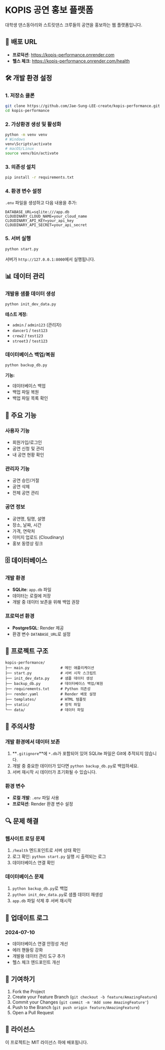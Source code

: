 # KOPIS 공연 홍보 플랫폼

대학생 댄스동아리와 스트릿댄스 크루들의 공연을 홍보하는 웹 플랫폼입니다.

## 🚀 배포 URL

- **프로덕션**: https://kopis-performance.onrender.com
- **헬스 체크**: https://kopis-performance.onrender.com/health

## 🛠️ 개발 환경 설정

### 1. 저장소 클론
```bash
git clone https://github.com/Jae-Sung-LEE-create/kopis-performance.git
cd kopis-performance
```

### 2. 가상환경 생성 및 활성화
```bash
python -m venv venv
# Windows
venv\Scripts\activate
# macOS/Linux
source venv/bin/activate
```

### 3. 의존성 설치
```bash
pip install -r requirements.txt
```

### 4. 환경 변수 설정
`.env` 파일을 생성하고 다음 내용을 추가:
```env
DATABASE_URL=sqlite:///app.db
CLOUDINARY_CLOUD_NAME=your_cloud_name
CLOUDINARY_API_KEY=your_api_key
CLOUDINARY_API_SECRET=your_api_secret
```

### 5. 서버 실행
```bash
python start.py
```

서버가 `http://127.0.0.1:8000`에서 실행됩니다.

## 📊 데이터 관리

### 개발용 샘플 데이터 생성
```bash
python init_dev_data.py
```

**테스트 계정:**
- `admin` / `admin123` (관리자)
- `dancer1` / `test123`
- `crew2` / `test123`
- `street3` / `test123`

### 데이터베이스 백업/복원
```bash
python backup_db.py
```

**기능:**
- 데이터베이스 백업
- 백업 파일 복원
- 백업 파일 목록 확인

## 🔧 주요 기능

### 사용자 기능
- 회원가입/로그인
- 공연 신청 및 관리
- 내 공연 현황 확인

### 관리자 기능
- 공연 승인/거절
- 공연 삭제
- 전체 공연 관리

### 공연 정보
- 공연명, 팀명, 설명
- 장소, 날짜, 시간
- 가격, 연락처
- 이미지 업로드 (Cloudinary)
- 홍보 동영상 링크

## 🗄️ 데이터베이스

### 개발 환경
- **SQLite**: `app.db` 파일
- 데이터는 로컬에 저장
- 개발 중 데이터 보존을 위해 백업 권장

### 프로덕션 환경
- **PostgreSQL**: Render 제공
- 환경 변수 `DATABASE_URL`로 설정

## 📁 프로젝트 구조

```
kopis-performance/
├── main.py              # 메인 애플리케이션
├── start.py             # 서버 시작 스크립트
├── init_dev_data.py     # 샘플 데이터 생성
├── backup_db.py         # 데이터베이스 백업/복원
├── requirements.txt     # Python 의존성
├── render.yaml          # Render 배포 설정
├── templates/           # HTML 템플릿
├── static/              # 정적 파일
└── data/                # 데이터 파일
```

## 🚨 주의사항

### 개발 환경에서 데이터 보존
1. **`.gitignore`**에 `*.db`가 포함되어 있어 SQLite 파일은 Git에 추적되지 않습니다.
2. 개발 중 중요한 데이터가 있다면 `python backup_db.py`로 백업하세요.
3. 서버 재시작 시 데이터가 초기화될 수 있습니다.

### 환경 변수
- **로컬 개발**: `.env` 파일 사용
- **프로덕션**: Render 환경 변수 설정

## 🔍 문제 해결

### 웹사이트 로딩 문제
1. `/health` 엔드포인트로 서버 상태 확인
2. 로그 확인: `python start.py` 실행 시 출력되는 로그
3. 데이터베이스 연결 확인

### 데이터베이스 문제
1. `python backup_db.py`로 백업
2. `python init_dev_data.py`로 샘플 데이터 재생성
3. `app.db` 파일 삭제 후 서버 재시작

## 📝 업데이트 로그

### 2024-07-10
- 데이터베이스 연결 안정성 개선
- 에러 핸들링 강화
- 개발용 데이터 관리 도구 추가
- 헬스 체크 엔드포인트 개선

## 🤝 기여하기

1. Fork the Project
2. Create your Feature Branch (`git checkout -b feature/AmazingFeature`)
3. Commit your Changes (`git commit -m 'Add some AmazingFeature'`)
4. Push to the Branch (`git push origin feature/AmazingFeature`)
5. Open a Pull Request

## 📄 라이선스

이 프로젝트는 MIT 라이선스 하에 배포됩니다. 